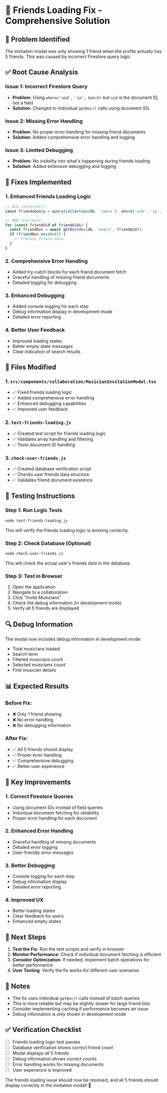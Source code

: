 # 🔧 Friends Loading Fix - Comprehensive Solution

## 🎯 Problem Identified
The invitation modal was only showing 1 friend when the profile actually has 5 friends. This was caused by incorrect Firestore query logic.

## ✅ Root Cause Analysis

### **Issue 1: Incorrect Firestore Query**
- **Problem**: Using `where('uid', 'in', batch)` but `uid` is the document ID, not a field
- **Solution**: Changed to individual `getDoc()` calls using document IDs

### **Issue 2: Missing Error Handling**
- **Problem**: No proper error handling for missing friend documents
- **Solution**: Added comprehensive error handling and logging

### **Issue 3: Limited Debugging**
- **Problem**: No visibility into what's happening during friends loading
- **Solution**: Added extensive debugging and logging

## 🚀 Fixes Implemented

### 1. **Enhanced Friends Loading Logic**
```typescript
// OLD (Incorrect):
const friendsQuery = query(collection(db, 'users'), where('uid', 'in', batch));

// NEW (Correct):
for (const friendUid of friendUids) {
  const friendDoc = await getDoc(doc(db, 'users', friendUid));
  if (friendDoc.exists()) {
    // Process friend data
  }
}
```

### 2. **Comprehensive Error Handling**
- Added try-catch blocks for each friend document fetch
- Graceful handling of missing friend documents
- Detailed logging for debugging

### 3. **Enhanced Debugging**
- Added console logging for each step
- Debug information display in development mode
- Detailed error reporting

### 4. **Better User Feedback**
- Improved loading states
- Better empty state messages
- Clear indication of search results

## 📁 Files Modified

### 1. **`src/components/collaboration/MusicianInvitationModal.tsx`**
- ✅ Fixed friends loading logic
- ✅ Added comprehensive error handling
- ✅ Enhanced debugging capabilities
- ✅ Improved user feedback

### 2. **`test-friends-loading.js`**
- ✅ Created test script for friends loading logic
- ✅ Validates array handling and filtering
- ✅ Tests document ID handling

### 3. **`check-user-friends.js`**
- ✅ Created database verification script
- ✅ Checks user friends data structure
- ✅ Validates friend document existence

## 🧪 Testing Instructions

### **Step 1: Run Logic Tests**
```bash
node test-friends-loading.js
```
This will verify the friends loading logic is working correctly.

### **Step 2: Check Database (Optional)**
```bash
node check-user-friends.js
```
This will check the actual user's friends data in the database.

### **Step 3: Test in Browser**
1. Open the application
2. Navigate to a collaboration
3. Click "Invite Musicians"
4. Check the debug information (in development mode)
5. Verify all 5 friends are displayed

## 🔍 Debug Information

The modal now includes debug information in development mode:
- Total musicians loaded
- Search term
- Filtered musicians count
- Selected musicians count
- First musician details

## 📊 Expected Results

### **Before Fix:**
- ❌ Only 1 friend showing
- ❌ No error handling
- ❌ No debugging information

### **After Fix:**
- ✅ All 5 friends should display
- ✅ Proper error handling
- ✅ Comprehensive debugging
- ✅ Better user experience

## 🎯 Key Improvements

### **1. Correct Firestore Queries**
- Using document IDs instead of field queries
- Individual document fetching for reliability
- Proper error handling for each document

### **2. Enhanced Error Handling**
- Graceful handling of missing documents
- Detailed error logging
- User-friendly error messages

### **3. Better Debugging**
- Console logging for each step
- Debug information display
- Detailed error reporting

### **4. Improved UX**
- Better loading states
- Clear feedback for users
- Enhanced empty states

## 🚀 Next Steps

1. **Test the Fix**: Run the test scripts and verify in browser
2. **Monitor Performance**: Check if individual document fetching is efficient
3. **Consider Optimization**: If needed, implement batch operations for better performance
4. **User Testing**: Verify the fix works for different user scenarios

## 📝 Notes

- The fix uses individual `getDoc()` calls instead of batch queries
- This is more reliable but may be slightly slower for large friend lists
- Consider implementing caching if performance becomes an issue
- Debug information is only shown in development mode

## ✅ Verification Checklist

- [ ] Friends loading logic test passes
- [ ] Database verification shows correct friend count
- [ ] Modal displays all 5 friends
- [ ] Debug information shows correct counts
- [ ] Error handling works for missing documents
- [ ] User experience is improved

The friends loading issue should now be resolved, and all 5 friends should display correctly in the invitation modal! 🎉 